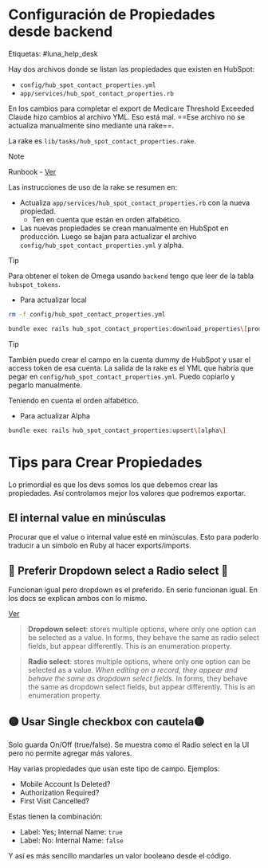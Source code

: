 # Configuración de Propiedades desde backend

Etiquetas: #luna_help_desk 

Hay dos archivos donde se listan las propiedades que existen en HubSpot:

- `config/hub_spot_contact_properties.yml`
- `app/services/hub_spot_contact_properties.rb`

En los cambios para completar el export de Medicare Threshold Exceeded Claude hizo cambios al archivo YML. Eso está mal. ==Ese archivo no se actualiza manualmente sino mediante una rake==.

La rake es `lib/tasks/hub_spot_contact_properties.rake`.

> [!Note]
> Runbook - [Ver](https://www.notion.so/getluna/Syncing-New-HubSpot-Properties-1edd6a8a87b78035833fc3d1ad54d7fb)

Las instrucciones de uso de la rake se resumen en:

- Actualiza `app/services/hub_spot_contact_properties.rb` con la nueva propiedad.
	- Ten en cuenta que están en orden alfabético.
- Las nuevas propiedades se crean manualmente en HubSpot en producción. Luego se bajan para actualizar el archivo `config/hub_spot_contact_properties.yml` y alpha.

> [!Tip]
> Para obtener el token de Omega usando `backend` tengo que leer de la tabla `hubspot_tokens`.

- Para actualizar local

```bash
rm -f config/hub_spot_contact_properties.yml

bundle exec rails hub_spot_contact_properties:download_properties\[production\] > config/hub_spot_contact_properties.yml
```

> [!Tip]
> También puedo crear el campo en la cuenta dummy de HubSpot y usar el access token de esa cuenta. La salida de la rake es el YML que habría que pegar en `config/hub_spot_contact_properties.yml`. Puedo copiarlo y pegarlo manualmente.
>
> Teniendo en cuenta el orden alfabético.


- Para actualizar Alpha

```bash
bundle exec rails hub_spot_contact_properties:upsert\[alpha\]
```

# Tips para Crear Propiedades

Lo primordial es que los devs somos los que debemos crear las propiedades. Así controlamos mejor los valores que podremos exportar.

## El internal value en minúsculas

Procurar que el value o internal value esté en minúsculas. Esto para poderlo traducir a un símbolo en Ruby al hacer exports/imports.

## 🌟 Preferir Dropdown select a Radio select 🌟

Funcionan igual pero dropdown es el preferido. En serio funcionan igual. En los docs se explican ambos con lo mismo.

[Ver](https://knowledge.hubspot.com/properties/property-field-types-in-hubspot#choosing-options)

> **Dropdown select**: stores multiple options, where only one option can be selected as a value. In forms, they behave the same as radio select fields, but appear differently. This is an enumeration property.

> **Radio select**: stores multiple options, where only one option can be selected as a value. *When editing on a record, they appear and behave the same as dropdown select fields*. In forms, they behave the same as dropdown select fields, but appear differently. This is an enumeration property.

## 🟡 Usar Single checkbox con cautela🟡

Solo guarda On/Off (true/false). Se muestra como el Radio select en la UI pero no permite agregar más valores.

Hay varias propiedades que usan este tipo de campo. Ejemplos:

- Mobile Account Is Deleted?
- Authorization Required?
- First Visit Cancelled?

Estas tienen la combinación:

- Label: Yes; Internal Name: `true`
- Label: No: Internal Name: `false`

Y así es más sencillo mandarles un valor booleano desde el código.